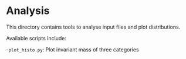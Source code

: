 # Analysis

This directory contains tools to analyse input files and plot distributions.

Available scripts include:

-`plot_histo.py`: Plot invariant mass of three categories